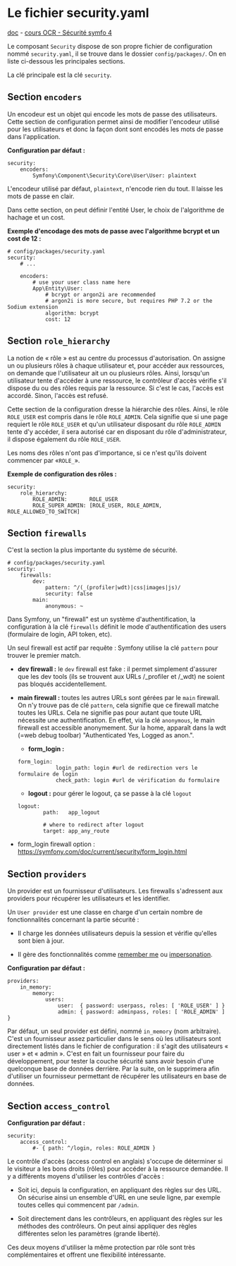 # Le fichier security.yaml

[doc]() - [cours OCR - Sécurité symfo 4]()

Le composant `Security` dispose de son propre fichier de configuration nommé `security.yaml`, il se trouve dans le dossier `config/packages/`. On en liste ci-dessous les principales sections.

La clé principale est la clé `security`.

## Section `encoders`

Un encodeur est un objet qui encode les mots de passe des utilisateurs. Cette section de configuration permet ainsi de modifier l'encodeur utilisé pour les utilisateurs et donc la façon dont sont encodés les mots de passe dans l'application.

**Configuration par défaut :**

```
security:
    encoders:
        Symfony\Component\Security\Core\User\User: plaintext
```

L'encodeur utilisé par défaut, `plaintext`, n'encode rien du tout. Il laisse les mots de passe en clair.

Dans cette section, on peut définir l'entité User, le choix de l'algorithme de hachage et un cost.

**Exemple d'encodage des mots de passe avec l'algorithme bcrypt et un cost de 12 :**

```
# config/packages/security.yaml
security:
    # ...

    encoders:
        # use your user class name here
        App\Entity\User:
            # bcrypt or argon2i are recommended
            # argon2i is more secure, but requires PHP 7.2 or the Sodium extension
            algorithm: bcrypt
            cost: 12
```

## Section `role_hierarchy`

La notion de « rôle » est au centre du processus d'autorisation. On assigne un ou plusieurs rôles à chaque utilisateur et, pour accéder aux ressources, on demande que l'utilisateur ait un ou plusieurs rôles. Ainsi, lorsqu'un utilisateur tente d'accéder à une ressource, le contrôleur d'accès vérifie s'il dispose du ou des rôles requis par la ressource. Si c'est le cas, l'accès est accordé. Sinon, l'accès est refusé.

Cette section de la configuration dresse la hiérarchie des rôles. Ainsi, le rôle `ROLE_USER` est compris dans le rôle `ROLE_ADMIN`. Cela signifie que si une page requiert le rôle `ROLE_USER` et qu'un utilisateur disposant du rôle `ROLE_ADMIN` tente d'y accéder, il sera autorisé car en disposant du rôle d'administrateur, il dispose également du rôle `ROLE_USER`.

Les noms des rôles n'ont pas d'importance, si ce n'est qu'ils doivent commencer par «`ROLE_`».

**Exemple de configuration des rôles :**

```
security:
    role_hierarchy:
        ROLE_ADMIN:       ROLE_USER
        ROLE_SUPER_ADMIN: [ROLE_USER, ROLE_ADMIN, ROLE_ALLOWED_TO_SWITCH]
```

## Section `firewalls`

C'est la section la plus importante du système de sécurité.

```
# config/packages/security.yaml
security:
    firewalls:
        dev:
            pattern: ^/(_(profiler|wdt)|css|images|js)/
            security: false
        main:
            anonymous: ~
```

Dans Symfony, un "firewall" est un système d'authentification, la configuration à la clé `firewalls` définit le mode d'authentification des users (formulaire de login, API token, etc).

Un seul firewall est actif par requête : Symfony utilise la clé `pattern` pour trouver le premier match.

* **dev firewall :** le `dev` firewall est fake : il permet simplement d'assurer que les dev tools (ils se trouvent aux URLs /_profiler et /_wdt) ne soient pas bloqués accidentellement.

* **main firewall :** toutes les autres URLs sont gérées par le `main` firewall. On n'y trouve pas de clé `pattern`, cela signifie que ce firewall matche toutes les URLs. Cela ne signifie pas pour autant que toute URL nécessite une authentification. En effet, via la clé `anonymous`, le main firewall est accessible anonymement. Sur la home, apparaît dans la wdt (=web debug toolbar) "Authenticated Yes, Logged as anon.".

    * **form_login :**

    ```
    form_login:
                login_path: login #url de redirection vers le formulaire de login
                check_path: login #url de vérification du formulaire
    ```

    * **logout :** pour gérer le logout, ça se passe à la clé `logout`

    ```
    logout:
            path:   app_logout

            # where to redirect after logout
            target: app_any_route
    ```

* form_login firewall option : https://symfony.com/doc/current/security/form_login.html

## Section `providers`

Un provider est un fournisseur d'utilisateurs. Les firewalls s'adressent aux providers pour récupérer les utilisateurs et les identifier.

Un `User provider` est une classe en charge d'un certain nombre de fonctionnalités concernant la partie sécurité :

* Il charge les données utilisateurs depuis la session et vérifie qu'elles sont bien à jour.

* Il gère des fonctionnalités comme [remember me](https://symfony.com/doc/current/security/remember_me.html) ou [impersonation](https://symfony.com/doc/current/security/impersonating_user.html).

**Configuration par défaut :**

```
providers:
    in_memory:
        memory:
            users:
                user:  { password: userpass, roles: [ 'ROLE_USER' ] }
                admin: { password: adminpass, roles: [ 'ROLE_ADMIN' ] }
```

Par défaut, un seul provider est défini, nommé `in_memory` (nom arbitraire). C'est un fournisseur assez particulier dans le sens où les utilisateurs sont directement listés dans le fichier de configuration : il s'agit des utilisateurs « user » et « admin ». C'est en fait un fournisseur pour faire du développement, pour tester la couche sécurité sans avoir besoin d'une quelconque base de données derrière. Par la suite, on le supprimera afin d'utiliser un fournisseur permettant de récupérer les utilisateurs en base de données.

## Section `access_control`

**Configuration par défaut :**

```
security:
    access_control:
        #- { path: ^/login, roles: ROLE_ADMIN }
```

Le contrôle d'accès (access control en anglais) s'occupe de déterminer si le visiteur a les bons droits (rôles) pour accéder à la ressource demandée. Il y a différents moyens d'utiliser les contrôles d'accès :

* Soit ici, depuis la configuration, en appliquant des règles sur des URL. On sécurise ainsi un ensemble d'URL en une seule ligne, par exemple toutes celles qui commencent par  `/admin`.

* Soit directement dans les contrôleurs, en appliquant des règles sur les méthodes des contrôleurs. On peut ainsi appliquer des règles différentes selon les paramètres (grande liberté).

Ces deux moyens d'utiliser la même protection par rôle sont très complémentaires et offrent une flexibilité intéressante.